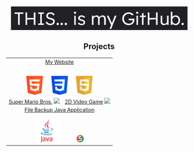 <p align=center>
  <img src="./assets/title.png" title="Today, I'm going to give you a tour of my projects including all of their quirks and features. Then I'm going to get them out on the road and see how they drive. "><br>
</p>

<h2 align=center>Projects</h2>

<table>
  <tr align=center>
    <td colspan="2"> 
      <a href="https://github.com/capecod40/personal-website">My Website</a><br><br>
      <img src="./assets/html-5.png">
      <img src="./assets/css-3.png">
      <img src="./assets/js.png">
    </td>
  </tr>
  <tr align=center>
    <td>
      <a href="https://github.com/capecod40/personal-website">Super Mario Bros.</a>
      <img src=https://github.com/capecod40/capecod40/assets/109251338/c0e0c046-744c-4d1e-ab6b-c78494a19971>
    </td>
    <td>
      <a href="https://github.com/capecod40/osu">2D Video Game</a>
      <img src="https://github.com/capecod40/capecod40/assets/109251338/5369e3c1-f21e-4f61-bbf8-2f6d69f509ca">
    </td>
  </tr>
  <tr align=center>
    <td colspan="2">
      <a href="https://github.com/J0ELh/2DPlatformer">File Backup Java Application</a><br><br>
      <img src="./assets/java.png">
      <img src="./assets/junit5.png">
    </td>
  </tr>
</table>

